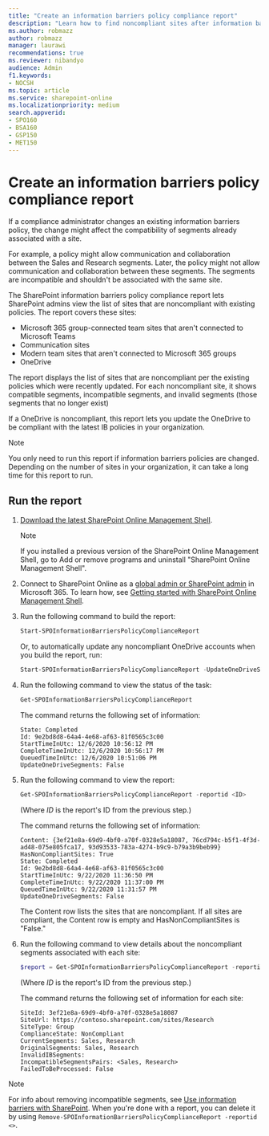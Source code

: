 ```yaml
---
title: "Create an information barriers policy compliance report"
description: "Learn how to find noncompliant sites after information barriers policies change."
ms.author: robmazz
author: robmazz
manager: laurawi
recommendations: true
ms.reviewer: nibandyo
audience: Admin
f1.keywords:
- NOCSH
ms.topic: article
ms.service: sharepoint-online
ms.localizationpriority: medium
search.appverid:
- SPO160
- BSA160
- GSP150
- MET150
---
```


# Create an information barriers policy compliance report

If a compliance administrator changes an existing information barriers policy, the change might affect the compatibility of segments already associated with a site.

For example, a policy might allow communication and collaboration between the Sales and Research segments. Later, the policy might not allow communication and collaboration between these segments. The segments are incompatible and shouldn't be associated with the same site.

The SharePoint information barriers policy compliance report lets SharePoint admins view the list of sites that are noncompliant with existing policies. The report covers these sites:

- Microsoft 365 group-connected team sites that aren't connected to Microsoft Teams
- Communication sites
- Modern team sites that aren't connected to Microsoft 365 groups
- OneDrive

The report displays the list of sites that are noncompliant per the existing policies which were recently updated. For each noncompliant site, it shows compatible segments, incompatible segments, and invalid segments (those segments that no longer exist)

If a OneDrive is noncompliant, this report lets you update the OneDrive to be compliant with the latest IB policies in your organization.

> [!NOTE]
> You only need to run this report if information barriers policies are changed. Depending on the number of sites in your organization, it can take a long time for this report to run.

## Run the report

1. [Download the latest SharePoint Online Management Shell](https://go.microsoft.com/fwlink/p/?LinkId=255251).

    > [!NOTE]
    > If you installed a previous version of the SharePoint Online Management Shell, go to Add or remove programs and uninstall "SharePoint Online Management Shell".  

2. Connect to SharePoint Online as a [global admin or SharePoint admin](./sharepoint-admin-role.md) in Microsoft 365. To learn how, see [Getting started with SharePoint Online Management Shell](/powershell/sharepoint/sharepoint-online/connect-sharepoint-online).

3. Run the following command to build the report:

      ```PowerShell
      Start-SPOInformationBarriersPolicyComplianceReport
      ```

    Or, to automatically update any noncompliant OneDrive accounts when you build the report, run:

      ```PowerShell
      Start-SPOInformationBarriersPolicyComplianceReport -UpdateOneDriveSegments
      ```

4. Run the following command to view the status of the task:

      ```PowerShell
      Get-SPOInformationBarriersPolicyComplianceReport
      ```

    The command returns the following set of information:

    `State: Completed`<br>
    `Id: 9e2bd8d8-64a4-4e68-af63-81f0565c3c00`<br>
    `StartTimeInUtc: 12/6/2020 10:56:12 PM`<br>
    `CompleteTimeInUtc: 12/6/2020 10:56:17 PM`<br>
    `QueuedTimeInUtc: 12/6/2020 10:51:06 PM`<br>
    `UpdateOneDriveSegments: False`

5. Run the following command to view the report:

      ```PowerShell
      Get-SPOInformationBarriersPolicyComplianceReport -reportid <ID>
      ```

    (Where *ID* is the report's ID from the previous step.)

    The command returns the following set of information:

    `Content: {3ef21e8a-69d9-4bf0-a70f-0328e5a18087, 76cd794c-b5f1-4f3d-ad48-075e805fca17, 93d93533-783a-4274-b9c9-b79a3b9beb99}`<br>
    `HasNonCompliantSites: True`<br>
    `State: Completed`<br>
    `Id: 9e2bd8d8-64a4-4e68-af63-81f0565c3c00`<br>
    `StartTimeInUtc: 9/22/2020 11:36:50 PM`<br>
    `CompleteTimeInUtc: 9/22/2020 11:37:00 PM`<br>
    `QueuedTimeInUtc: 9/22/2020 11:31:57 PM`<br>
    `UpdateOneDriveSegments: False`

    The Content row lists the sites that are noncompliant. If all sites are compliant, the Content row is empty and HasNonCompliantSites is "False."

6. Run the following command to view details about the noncompliant segments associated with each site:

      ```PowerShell
      $report = Get-SPOInformationBarriersPolicyComplianceReport -reportid <ID> $report.Content
      ```

    (Where *ID* is the report's ID from the previous step.)

    The command returns the following set of information for each site:

    `SiteId: 3ef21e8a-69d9-4bf0-a70f-0328e5a18087`<br>
    `SiteUrl: https://contoso.sharepoint.com/sites/Research`<br>
    `SiteType: Group`<br>
    `ComplianceState: NonCompliant`<br>
    `CurrentSegments: Sales, Research`<br>
    `OriginalSegments: Sales, Research`<br>
    `InvalidIBSegments:` <br>
    `IncompatibleSegmentsPairs: <Sales, Research>`<br>
    `FailedToBeProcessed: False`<br>

> [!NOTE]
> For info about removing incompatible segments, see [Use information barriers with SharePoint](information-barriers.md#2-use-sharepoint-powershell-to-view-and-manage-information-segments-on-a-site). When you're done with a report, you can delete it by using `Remove-SPOInformationBarriersPolicyComplianceReport -reportid <>`.
